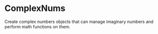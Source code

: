 # ComplexNums
Create complex numbers objects that can manage imaginary numbers and perform math functions on them.
